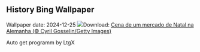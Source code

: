 ## History Bing Wallpaper
Wallpaper date: 2024-12-25
![](https://www.bing.com/th?id=OHR.SantaSnowglobe_PT-BR1618485340_UHD.jpg&w=1000)Download: [Cena de um mercado de Natal na Alemanha (© Cyril Gosselin/Getty Images)](https://www.bing.com/th?id=OHR.SantaSnowglobe_PT-BR1618485340_UHD.jpg)

Auto get programm by LtgX
